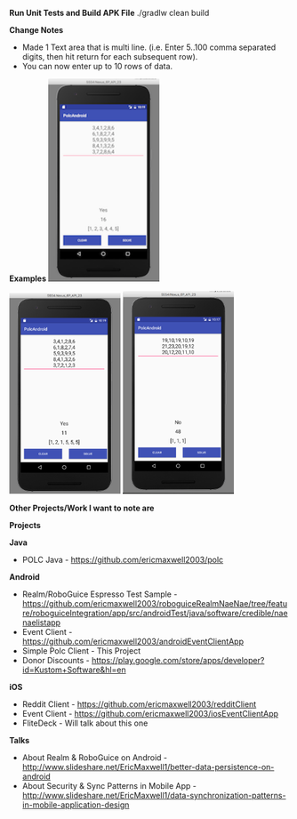 **Run Unit Tests and Build APK File**
./gradlw clean build

**Change Notes**
* Made 1 Text area that is multi line.  (i.e. Enter 5..100 comma separated digits, then hit return for each subsequent row).
* You can now enter up to 10 rows of data.

**Examples**
<img src="Example%20One.png" alt="Example One" style="width: 200px;"/>

<img src="Example%20Two.png" alt="Example Two" style="width: 200px;"/>

<img src="Example%20Three.png" alt="Example Three" style="width: 200px;"/>


**Other Projects/Work I want to note are**

**Projects**

**Java**
* POLC Java - https://github.com/ericmaxwell2003/polc

**Android**
* Realm/RoboGuice Espresso Test Sample - https://github.com/ericmaxwell2003/roboguiceRealmNaeNae/tree/feature/roboguiceIntegration/app/src/androidTest/java/software/credible/naenaelistapp
* Event Client - https://github.com/ericmaxwell2003/androidEventClientApp
* Simple Polc Client - This Project
* Donor Discounts - https://play.google.com/store/apps/developer?id=Kustom+Software&hl=en

**iOS**
* Reddit Client - https://github.com/ericmaxwell2003/redditClient
* Event Client - https://github.com/ericmaxwell2003/iosEventClientApp
* FliteDeck - Will talk about this one

**Talks**
* About Realm & RoboGuice on Android - http://www.slideshare.net/EricMaxwell1/better-data-persistence-on-android
* About Security & Sync Patterns in Mobile App - http://www.slideshare.net/EricMaxwell1/data-synchronization-patterns-in-mobile-application-design
